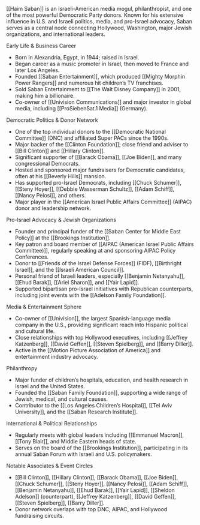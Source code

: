 [[Haim Saban]] is an Israeli-American media mogul, philanthropist, and one of the most powerful Democratic Party donors. Known for his extensive influence in U.S. and Israeli politics, media, and pro-Israel advocacy, Saban serves as a central node connecting Hollywood, Washington, major Jewish organizations, and international leaders.

  

  

  

  

Early Life & Business Career

  

  

- Born in Alexandria, Egypt, in 1944; raised in Israel.
- Began career as a music promoter in Israel, then moved to France and later Los Angeles.
- Founded [[Saban Entertainment]], which produced [[Mighty Morphin Power Rangers]] and numerous hit children’s TV franchises.
- Sold Saban Entertainment to [[The Walt Disney Company]] in 2001, making him a billionaire.
- Co-owner of [[Univision Communications]] and major investor in global media, including [[ProSiebenSat.1 Media]] (Germany).

  

  

  

  

  

Democratic Politics & Donor Network

  

  

- One of the top individual donors to the [[Democratic National Committee]] (DNC) and affiliated Super PACs since the 1990s.
- Major backer of the [[Clinton Foundation]]; close friend and adviser to [[Bill Clinton]] and [[Hillary Clinton]].
- Significant supporter of [[Barack Obama]], [[Joe Biden]], and many congressional Democrats.
- Hosted and sponsored major fundraisers for Democratic candidates, often at his [[Beverly Hills]] mansion.
- Has supported pro-Israel Democrats, including [[Chuck Schumer]], [[Steny Hoyer]], [[Debbie Wasserman Schultz]], [[Adam Schiff]], [[Nancy Pelosi]], and others.
- Major player in the [[American Israel Public Affairs Committee]] (AIPAC) donor and leadership network.

  

  

  

  

  

Pro-Israel Advocacy & Jewish Organizations

  

  

- Founder and principal funder of the [[Saban Center for Middle East Policy]] at the [[Brookings Institution]].
- Key patron and board member of [[AIPAC (American Israel Public Affairs Committee)]], regularly speaking at and sponsoring AIPAC Policy Conferences.
- Donor to [[Friends of the Israel Defense Forces]] (FIDF), [[Birthright Israel]], and the [[Israeli American Council]].
- Personal friend of Israeli leaders, especially [[Benjamin Netanyahu]], [[Ehud Barak]], [[Ariel Sharon]], and [[Yair Lapid]].
- Supported bipartisan pro-Israel initiatives with Republican counterparts, including joint events with the [[Adelson Family Foundation]].

  

  

  

  

  

Media & Entertainment Sphere

  

  

- Co-owner of [[Univision]], the largest Spanish-language media company in the U.S., providing significant reach into Hispanic political and cultural life.
- Close relationships with top Hollywood executives, including [[Jeffrey Katzenberg]], [[David Geffen]], [[Steven Spielberg]], and [[Barry Diller]].
- Active in the [[Motion Picture Association of America]] and entertainment industry advocacy.

  

  

  

  

  

Philanthropy

  

  

- Major funder of children’s hospitals, education, and health research in Israel and the United States.
- Founded the [[Saban Family Foundation]], supporting a wide range of Jewish, medical, and cultural causes.
- Contributor to the [[Los Angeles Children’s Hospital]], [[Tel Aviv University]], and the [[Saban Research Institute]].

  

  

  

  

  

International & Political Relationships

  

  

- Regularly meets with global leaders including [[Emmanuel Macron]], [[Tony Blair]], and Middle Eastern heads of state.
- Serves on the board of the [[Brookings Institution]], participating in its annual Saban Forum with Israeli and U.S. policymakers.

  

  

  

  

  

Notable Associates & Event Circles

  

  

- [[Bill Clinton]], [[Hillary Clinton]], [[Barack Obama]], [[Joe Biden]], [[Chuck Schumer]], [[Steny Hoyer]], [[Nancy Pelosi]], [[Adam Schiff]], [[Benjamin Netanyahu]], [[Ehud Barak]], [[Yair Lapid]], [[Sheldon Adelson]] (counterpart), [[Jeffrey Katzenberg]], [[David Geffen]], [[Steven Spielberg]], [[Barry Diller]].
- Donor network overlaps with top DNC, AIPAC, and Hollywood fundraising circuits.